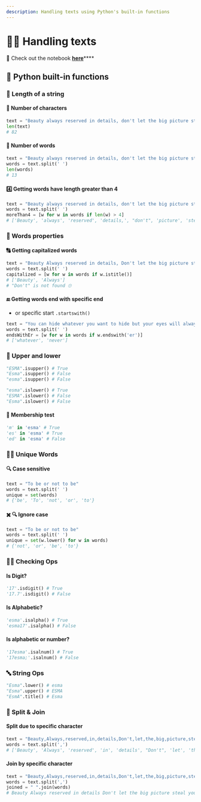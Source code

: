 ```yaml
---
description: Handling texts using Python's built-in functions
---
```


# 🙌🏻 Handling texts

👀 Check out the notebook [**here**](https://github.com/asmaamirkhan/DeepLearningNotes/tree/f9ec79d9121be190af62e6c8b6044c830ccc1009/applied-nlp/handling-texts.ipynb)\*\*\*\*

## 💠 Python built-in functions

### 📏 Length of a string

#### 🔢 Number of characters

```python
text = "Beauty always reserved in details, don't let the big picture steal your attention!"
len(text)
# 82
```

#### 🧾 Number of words

```python
text = "Beauty always reserved in details, don't let the big picture steal your attention!"
words = text.split(' ')
len(words)
# 13
```

#### 4️⃣ Getting words have length greater than 4

```python
text = "Beauty always reserved in details, don't let the big picture steal your attention!"
words = text.split(' ')
moreThan4 = [w for w in words if len(w) > 4]
# ['Beauty', 'always', 'reserved', 'details,', "don't", 'picture', 'steal', 'attention!']
```

### 🎒 Words properties

#### 🔠 Getting capitalized words

```python
text = "Beauty Always reserved in details, Don't let the big picture steal your attention!"
words = text.split(' ')
capitalized = [w for w in words if w.istitle()]
# ['Beauty', 'Always']
# "Don't" is not found 🙄
```

#### 🔚 Getting words end with specific end

* or specific start `.startswith()`

```python
text = "You can hide whatever you want to hide but your eyes will always expose you, eyes never lie."
words = text.split(' ')
endsWithEr = [w for w in words if w.endswith('er')]
# ['whatever', 'never']
```

### 🐥 Upper and lower

```python
"ESMA".isupper() # True
"Esma".isupper() # False
"esma".isupper() # False

"esma".islower() # True
"ESMA".islower() # False
"Esma".islower() # False
```

#### 🤵 Membership test

```python
'm' in 'esma' # True
'es' in 'esma' # True
'ed' in 'esma' # False
```

### 🕵️‍♀️ Unique Words

#### 🔍 Case sensitive

```python
text = "To be or not to be"
words = text.split(' ')
unique = set(words)
# {'be', 'To', 'not', 'or', 'to'}
```

#### ✖️ 🔍 Ignore case

```python
text = "To be or not to be"
words = text.split(' ')
unique = set(w.lower() for w in words)
# {'not', 'or', 'be', 'to'}
```

### 👮‍♀️ Checking Ops

#### Is Digit?

```python
'17'.isdigit() # True
'17.7'.isdigit() # False
```

#### Is Alphabetic?

```python
'esma'.isalpha() # True
'esma17'.isalpha() # False
```

#### Is alphabetic or number?

```python
'17esma'.isalnum() # True
'17esma;'.isalnum() # False
```

### 🔤 String Ops

```python
"Esma".lower() # esma
"Esma".upper() # ESMA
"EsmA".title() # Esma
```

### 🧵 Split & Join

#### Split due to specific character

```python
text = "Beauty,Always,reserved,in,details,Don't,let,the,big,picture,steal,your,attention!"
words = text.split(',')
# ['Beauty', 'Always', 'reserved', 'in', 'details', "Don't", 'let', 'the', 'big', 'picture', 'steal', 'your', 'attention!']
```

#### Join by specific character

```python
text = "Beauty,Always,reserved,in,details,Don't,let,the,big,picture,steal,your,attention!"
words = text.split(',')
joined = " ".join(words)
# Beauty Always reserved in details Don't let the big picture steal your attention!
```

